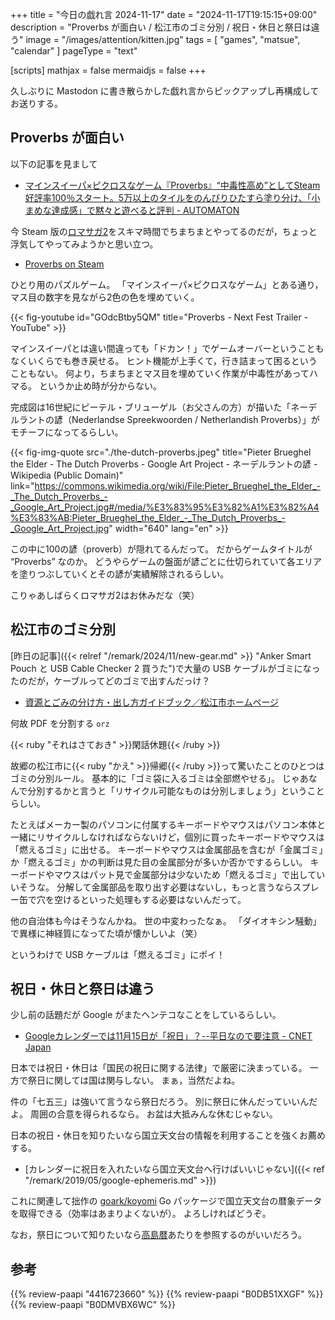 +++
title = "今日の戯れ言 2024-11-17"
date =  "2024-11-17T19:15:15+09:00"
description = "Proverbs が面白い / 松江市のゴミ分別 / 祝日・休日と祭日は違う"
image = "/images/attention/kitten.jpg"
tags = [ "games", "matsue", "calendar" ]
pageType = "text"

[scripts]
  mathjax = false
  mermaidjs = false
+++

久しぶりに Mastodon に書き散らかした戯れ言からピックアップし再構成してお送りする。

## Proverbs が面白い

以下の記事を見まして

- [マインスイーパ×ピクロスなゲーム『Proverbs』“中毒性高め”としてSteam好評率100％スタート。5万以上のタイルをのんびりひたすら塗り分け、「小まめな達成感」で黙々と遊べると評判 - AUTOMATON](https://automaton-media.com/articles/newsjp/proverbs-20241114-318058/)

今 Steam 版の[ロマサガ2](https://store.steampowered.com/app/2455640/_2/ "Steam：ロマンシング サガ2 リベンジオブザセブン")をスキマ時間でちまちまとやってるのだが，ちょっと浮気してやってみようかと思い立つ。

- [Proverbs on Steam](https://store.steampowered.com/app/3083300/Proverbs/)

ひとり用のパズルゲーム。
「マインスイーパ×ピクロスなゲーム」とある通り，マス目の数字を見ながら2色の色を埋めていく。

{{< fig-youtube id="GOdcBtby5QM" title="Proverbs - Next Fest Trailer - YouTube" >}}

マインスイーパとは違い間違っても「ドカン！」でゲームオーバーということもなくいくらでも巻き戻せる。
ヒント機能が上手くて，行き詰まって困るということもない。
何より，ちまちまとマス目を埋めていく作業が中毒性があってハマる。
というか止め時が分からない。

完成図は16世紀にピーテル・ブリューゲル（お父さんの方）が描いた「ネーデルラントの諺（Nederlandse Spreekwoorden / Netherlandish Proverbs）」がモチーフになってるらしい。

{{< fig-img-quote src="./the-dutch-proverbs.jpeg" title="Pieter Brueghel the Elder - The Dutch Proverbs - Google Art Project - ネーデルラントの諺 - Wikipedia (Public Domain)" link="https://commons.wikimedia.org/wiki/File:Pieter_Brueghel_the_Elder_-_The_Dutch_Proverbs_-_Google_Art_Project.jpg#/media/%E3%83%95%E3%82%A1%E3%82%A4%E3%83%AB:Pieter_Brueghel_the_Elder_-_The_Dutch_Proverbs_-_Google_Art_Project.jpg" width="640" lang="en" >}}

この中に100の諺（proverb）が隠れてるんだって。
だからゲームタイトルが “Proverbs” なのか。
どうやらゲームの盤面が諺ごとに仕切られていて各エリアを塗りつぶしていくとその諺が実績解除されるらしい。

こりゃあしばらくロマサガ2はお休みだな（笑）

## 松江市のゴミ分別

[昨日の記事]({{< relref "/remark/2024/11/new-gear.md" >}} "Anker Smart Pouch と USB Cable Checker 2 買うた")で大量の USB ケーブルがゴミになったのだが，ケーブルってどのゴミで出すんだっけ？

- [資源とごみの分け方・出し方ガイドブック／松江市ホームページ](https://www.city.matsue.lg.jp/soshikikarasagasu/kankyoenergybu_recycletoshisuishinka/5/2/2890.html)

何故 PDF を分割する `orz`

{{< ruby "それはさておき" >}}閑話休題{{< /ruby >}}

故郷の松江市に{{< ruby "かえ" >}}帰郷{{< /ruby >}}って驚いたことのひとつはゴミの分別ルール。
基本的に「ゴミ袋に入るゴミは全部燃やせる」。
じゃあなんで分別するかと言うと「リサイクル可能なものは分別しましょう」ということらしい。

たとえばメーカー製のパソコンに付属するキーボードやマウスはパソコン本体と一緒にリサイクルしなければならないけど，個別に買ったキーボードやマウスは「燃えるゴミ」に出せる。
キーボードやマウスは金属部品を含むが「金属ゴミ」か「燃えるゴミ」かの判断は見た目の金属部分が多いか否かでするらしい。
キーボードやマウスはパット見で金属部分は少ないため「燃えるゴミ」で出していいそうな。
分解して金属部品を取り出す必要はないし，もっと言うならスプレー缶で穴を空けるといった処理もする必要はないんだって。

他の自治体も今はそうなんかね。
世の中変わったなぁ。
「ダイオキシン騒動」で異様に神経質になってた頃が懐かしいよ（笑）

というわけで USB ケーブルは「燃えるゴミ」にポイ！

## 祝日・休日と祭日は違う

少し前の話題だが Google がまたヘンテコなことをしているらしい。

- [Googleカレンダーでは11月15日が「祝日」？--平日なので要注意 - CNET Japan](https://japan.cnet.com/article/35226151/)

日本では祝日・休日は「国民の祝日に関する法律」で厳密に決まっている。
一方で祭日に関しては国は関与しない。
まぁ，当然だよね。

件の「七五三」は強いて言うなら祭日だろう。
別に祭日に休んだっていいんだよ。
周囲の合意を得られるなら。
お盆は大抵みんな休むじゃない。

日本の祝日・休日を知りたいなら国立天文台の情報を利用することを強くお薦めする。

- [カレンダーに祝日を入れたいなら国立天文台へ行けばいいじゃない]({{< ref "/remark/2019/05/google-ephemeris.md" >}})

これに関連して拙作の [goark/koyomi](https://github.com/goark/koyomi "goark/koyomi: 日本のこよみ") Go パッケージで国立天文台の暦象データを取得できる（効率はあまりよくないが）。
よろしければどうぞ。

なお，祭日について知りたいなら[高島暦](https://www.amazon.co.jp/dp/B0DB51XXGF?tag=baldandersinf-22&linkCode=ogi&th=1&psc=1)あたりを参照するのがいいだろう。

## 参考

{{% review-paapi "4416723660" %}} <!-- 天文年鑑2025年版 -->
{{% review-paapi "B0DB51XXGF" %}} <!-- 令和7年神宮館高島暦 -->
{{% review-paapi "B0DMVBX6WC" %}} <!-- まつたけダンス 儒烏風亭らでん -->
